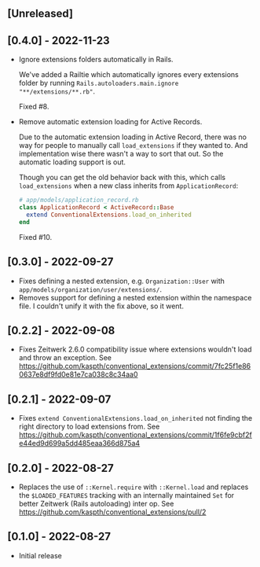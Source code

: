 ## [Unreleased]

## [0.4.0] - 2022-11-23

- Ignore extensions folders automatically in Rails.

  We've added a Railtie which automatically ignores every extensions folder by running `Rails.autoloaders.main.ignore "**/extensions/**.rb"`.

  Fixed #8.

- Remove automatic extension loading for Active Records.

  Due to the automatic extension loading in Active Record, there was no way for people to manually call `load_extensions` if they wanted to. And implementation wise there wasn't a way to sort that out. So the automatic loading support is out.

  Though you can get the old behavior back with this, which calls `load_extensions` when a new class inherits from `ApplicationRecord`:

  ```ruby
  # app/models/application_record.rb
  class ApplicationRecord < ActiveRecord::Base
    extend ConventionalExtensions.load_on_inherited
  end
  ```

  Fixed #10.

## [0.3.0] - 2022-09-27

- Fixes defining a nested extension, e.g. `Organization::User` with `app/models/organization/user/extensions/`.
- Removes support for defining a nested extension within the namespace file. I couldn't unify it with the fix above, so it went.

## [0.2.2] - 2022-09-08

- Fixes Zeitwerk 2.6.0 compatibility issue where extensions wouldn't load and throw an exception. See https://github.com/kaspth/conventional_extensions/commit/7fc25f1e860637e8df9fd0e81e7ca038c8c34aa0

## [0.2.1] - 2022-09-07

- Fixes `extend ConventionalExtensions.load_on_inherited` not finding the right directory to load extensions from. See https://github.com/kaspth/conventional_extensions/commit/1f6fe9cbf2fe44ed9d699a5dd485eaa366d875a4

## [0.2.0] - 2022-08-27

- Replaces the use of `::Kernel.require` with `::Kernel.load` and replaces the `$LOADED_FEATURES` tracking with an internally maintained `Set` for better Zeitwerk (Rails autoloading) inter op. See https://github.com/kaspth/conventional_extensions/pull/2

## [0.1.0] - 2022-08-27

- Initial release
